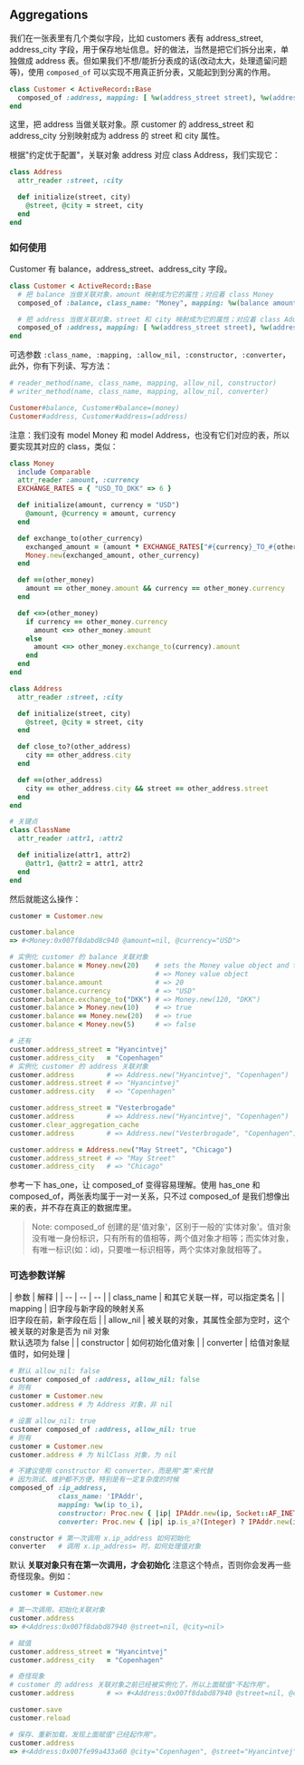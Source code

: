 ## Aggregations

我们在一张表里有几个类似字段，比如 customers 表有 address_street, address_city 字段，用于保存地址信息。好的做法，当然是把它们拆分出来，单独做成 address 表。但如果我们不想/能折分表成的话(改动太大，处理遗留问题等)，使用 `composed_of` 可以实现不用真正折分表，又能起到到分离的作用。

```ruby
class Customer < ActiveRecord::Base
  composed_of :address, mapping: [ %w(address_street street), %w(address_city city) ]
end
```

这里，把 address 当做关联对象。原 customer 的 address_street 和 address_city 分别映射成为 address 的 street 和 city 属性。

根据"约定优于配置"，关联对象 address 对应 class Address，我们实现它：

```ruby
class Address
  attr_reader :street, :city

  def initialize(street, city)
    @street, @city = street, city
  end
end
```

### 如何使用

Customer 有 balance，address_street、address_city 字段。

```ruby
class Customer < ActiveRecord::Base
  # 把 balance 当做关联对象，amount 映射成为它的属性；对应着 class Money
  composed_of :balance, class_name: "Money", mapping: %w(balance amount)

  # 把 address 当做关联对象，street 和 city 映射成为它的属性；对应着 class Address
  composed_of :address, mapping: [ %w(address_street street), %w(address_city city) ]
end
```

可选参数 `:class_name, :mapping, :allow_nil, :constructor, :converter`，此外，你有下列读、写方法：

```ruby
# reader_method(name, class_name, mapping, allow_nil, constructor)
# writer_method(name, class_name, mapping, allow_nil, converter)

Customer#balance, Customer#balance=(money)
Customer#address, Customer#address=(address)
```

注意：我们没有 model Money 和 model Address，也没有它们对应的表，所以要实现其对应的 class，类似：

```ruby
class Money
  include Comparable
  attr_reader :amount, :currency
  EXCHANGE_RATES = { "USD_TO_DKK" => 6 }

  def initialize(amount, currency = "USD")
    @amount, @currency = amount, currency
  end

  def exchange_to(other_currency)
    exchanged_amount = (amount * EXCHANGE_RATES["#{currency}_TO_#{other_currency}"]).floor
    Money.new(exchanged_amount, other_currency)
  end

  def ==(other_money)
    amount == other_money.amount && currency == other_money.currency
  end

  def <=>(other_money)
    if currency == other_money.currency
      amount <=> other_money.amount
    else
      amount <=> other_money.exchange_to(currency).amount
    end
  end
end

class Address
  attr_reader :street, :city

  def initialize(street, city)
    @street, @city = street, city
  end

  def close_to?(other_address)
    city == other_address.city
  end

  def ==(other_address)
    city == other_address.city && street == other_address.street
  end
end

# 关键点
class ClassName
  attr_reader :attr1, :attr2

  def initialize(attr1, attr2)
    @attr1, @attr2 = attr1, attr2
  end
end
```

然后就能这么操作：

```ruby
customer = Customer.new

customer.balance
=> #<Money:0x007f8dabd8c940 @amount=nil, @currency="USD">

# 实例化 customer 的 balance 关联对象
customer.balance = Money.new(20)    # sets the Money value object and the attribute
customer.balance                    # => Money value object
customer.balance.amount             # => 20
customer.balance.currency           # => "USD"
customer.balance.exchange_to("DKK") # => Money.new(120, "DKK")
customer.balance > Money.new(10)    # => true
customer.balance == Money.new(20)   # => true
customer.balance < Money.new(5)     # => false

# 还有
customer.address_street = "Hyancintvej"
customer.address_city   = "Copenhagen"
# 实例化 customer 的 address 关联对象
customer.address        # => Address.new("Hyancintvej", "Copenhagen")
customer.address.street # => "Hyancintvej"
customer.address.city   # => "Copenhagen"

customer.address_street = "Vesterbrogade"
customer.address        # => Address.new("Hyancintvej", "Copenhagen")
customer.clear_aggregation_cache
customer.address        # => Address.new("Vesterbrogade", "Copenhagen")

customer.address = Address.new("May Street", "Chicago")
customer.address_street # => "May Street"
customer.address_city   # => "Chicago"
```

参考一下 has_one，让 composed_of 变得容易理解。使用 has_one 和 composed_of，两张表均属于一对一关系，只不过 composed_of 是我们想像出来的表，并不存在真正的数据库里。

> Note: composed_of 创建的是'值对象'，区别于一般的'实体对象'。值对象没有唯一身份标识，只有所有的值相等，两个值对象才相等；而实体对象，有唯一标识(如：id)，只要唯一标识相等，两个实体对象就相等了。

### 可选参数详解

| 参数 | 解释 |
| -- | -- | -- |
| class_name | 和其它关联一样，可以指定类名 |
| mapping | 旧字段与新字段的映射关系 <br> 旧字段在前，新字段在后 |
| allow_nil | 被关联的对象，其属性全部为空时，这个被关联的对象是否为 nil 对象 <br> 默认选项为 false |
| constructor | 如何初始化值对象 |
| converter | 给值对象赋值时，如何处理 |

```ruby
# 默认 allow_nil: false
customer composed_of :address, allow_nil: false
# 则有
customer = Customer.new
customer.address # 为 Address 对象，非 nil

# 设置 allow_nil: true
customer composed_of :address, allow_nil: true
# 则有
customer = Customer.new
customer.address # 为 NilClass 对象，为 nil

# 不建议使用 constructor 和 converter，而是用"类"来代替
# 因为测试、维护都不方便，特别是有一定复杂度的时候
composed_of :ip_address,
            class_name: 'IPAddr',
            mapping: %w(ip to_i),
            constructor: Proc.new { |ip| IPAddr.new(ip, Socket::AF_INET) },
            converter: Proc.new { |ip| ip.is_a?(Integer) ? IPAddr.new(ip, Socket::AF_INET) : IPAddr.new(ip.to_s) }

constructor # 第一次调用 x.ip_address 如何初始化
converter   # 调用 x.ip_address= 时，如何处理值对象
```

默认 **关联对象只有在第一次调用，才会初始化** 注意这个特点，否则你会发再一些奇怪现象。例如：

```ruby
customer = Customer.new

# 第一次调用，初始化关联对象
customer.address
=> #<Address:0x007f8dabd87940 @street=nil, @city=nil>

# 赋值
customer.address_street = "Hyancintvej"
customer.address_city   = "Copenhagen"

# 奇怪现象
# customer 的 address 关联对象之前已经被实例化了，所以上面赋值"不起作用"。
customer.address        # => #<Address:0x007f8dabd87940 @street=nil, @city=nil>

customer.save
customer.reload

# 保存、重新加载，发现上面赋值"已经起作用"。
customer.address
=> #<Address:0x007fe99a433a60 @city="Copenhagen", @street="Hyancintvej">
```
